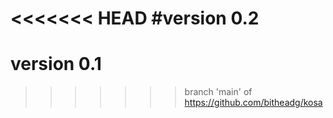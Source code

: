<<<<<<< HEAD
#version 0.2
=======
# version 0.1
>>>>>>> branch 'main' of https://github.com/bitheadg/kosa
